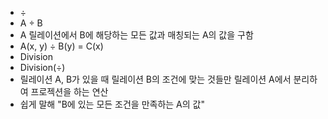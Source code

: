 ﻿- ÷
- A ÷ B
- A 릴레이션에서 B에 해당하는 모든 값과 매칭되는 A의 값을 구함
- A(x, y) ÷ B(y) = C(x)
- Division
- Division(÷)
- 릴레이션 A, B가 있을 때 릴레이션 B의 조건에 맞는 것들만 릴레이션 A에서 분리하여 프로젝션을 하는 연산
- 쉽게 말해 "B에 있는 모든 조건을 만족하는 A의 값"
